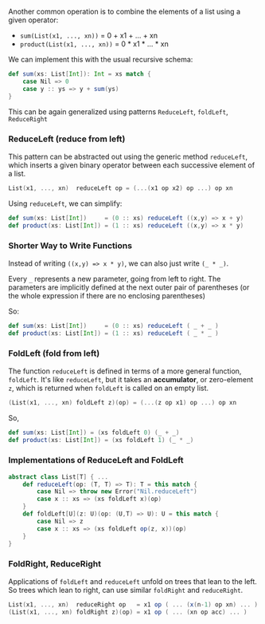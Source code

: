 Another common operation is to combine the elements of a list using a given operator: 
* `sum(List(x1, ..., xn))` = 0 + x1 + ... + xn
* `product(List(x1, ..., xn))` = 0 * x1 * ... * xn

We can implement this with the usual recursive schema:
```scala
def sum(xs: List[Int]): Int = xs match {
	case Nil => 0
	case y :: ys => y + sum(ys)
}
```
This can be again generalized using patterns `ReduceLeft`, `foldLeft`, `ReduceRight`

### ReduceLeft (reduce from left)

This pattern can be abstracted out using the generic method `reduceLeft`, which inserts a given binary operator between each successive element of a list.
```scala
List(x1, ..., xn)  reduceLeft op = (...(x1 op x2) op ...) op xn
```
Using `reduceLeft`, we can simplify:

```scala
def sum(xs: List[Int])     = (0 :: xs) reduceLeft ((x,y) => x + y)
def product(xs: List[Int]) = (1 :: xs) reduceLeft ((x,y) => x * y)
```

### Shorter Way to Write Functions

Instead of writing `((x,y) => x * y)`, we can also just write `(_ * _)`.

Every `_` represents a new parameter, going from left to right. The parameters are implicitly defined at the next outer pair of parentheses (or the whole expression if there are no enclosing parentheses)

So:
```scala
def sum(xs: List[Int])     = (0 :: xs) reduceLeft ( _ + _ )
def product(xs: List[Int]) = (1 :: xs) reduceLeft ( _ * _ )
```

### FoldLeft (fold from left)

The function `reduceLeft` is defined in terms of a more general function, `foldLeft`. It's like `reduceLeft`, but it takes an **accumulator**, or zero-element `z`, which is returned when `foldLeft` is called on an empty list.
```scala
(List(x1, ..., xn) foldLeft z)(op) = (...(z op x1) op ...) op xn
```
So,
```scala
def	sum(xs: List[Int]) = (xs foldLeft 0) (_ + _)
def product(xs: List[Int]) = (xs foldLeft 1) (_ * _)
```

### Implementations of ReduceLeft and FoldLeft

```scala
abstract class List[T] { ...
	def reduceLeft(op: (T, T) => T): T = this match {
		case Nil => throw new Error("Nil.reduceLeft")
		case x :: xs => (xs foldLeft x)(op)
	}
	def foldLeft[U](z: U)(op: (U,T) => U): U = this match {
		case Nil => z
		case x :: xs => (xs foldLeft op(z, x))(op)
	}
}
```

### FoldRight, ReduceRight

Applications of `foldLeft` and `reduceLeft` unfold on trees that lean to the left. So trees which lean to right, can use similar `foldRight` and `reduceRight`.

```scala
List(x1, ..., xn)  reduceRight op   = x1 op ( ... (x(n-1) op xn) ... )
(List(x1, ..., xn) foldRight z)(op) = x1 op ( ... (xn op acc) ... )
```
